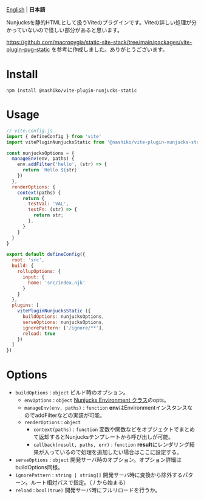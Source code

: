 [English](README.md) | **日本語**

Nunjucksを静的HTMLとして扱うViteのプラグインです。Viteの詳しい処理が分かっていないので怪しい部分があると思います。

https://github.com/macropygia/static-site-stack/tree/main/packages/vite-plugin-pug-static を参考に作成しました。ありがとうございます。

# Install
```
npm install @nashiko/vite-plugin-nunjucks-static
```

# Usage

```javascript
// vite.config.js
import { defineConfig } from 'vite'
import vitePluginNunjucksStatic from '@nashiko/vite-plugin-nunjucks-static'

const nunjucksOptions = {
  manageEnv(env, paths) {
    env.addFilter('hello', (str) => {
      return `Hello ${str}`
    })
  },
  renderOptions: {
    context(paths) {
      return {
        testVal: 'VAL',
        testFn: (str) => {
          return str;
        },
      }
    }
  }
}

export default defineConfig({
  root: 'src',
  build: {
    rollupOptions: {
      input: {
        home: 'src/index.njk'
      }
    }
  },
  plugins: [
    vitePluginNunjucksStatic ({
      buildOptions: nunjucksOptions,
      serveOptions: nunjucksOptions,
      ignorePattern: ['/ignore/**'],
      reload: true
    })
  ]
})
```

# Options
- `buildOptions` : `object` ビルド時のオプション。
  - `envOptions` : `object` [Nunjucks Environment クラス](https://mozilla.github.io/nunjucks/api.html#environment)のopts。
  - `manageEnv(env, paths)` : `function` **env**はEnvironmentインスタンスなのでaddFilterなどの実装が可能。
  - `renderOptions` : `object`
      - `context(paths)` : `function` 変数や関数などをオブジェクトでまとめて返却するとNunjucksテンプレートから呼び出しが可能。
    - `callback(result, paths, err)` : `function` **result**にレンダリング結果が入っているので処理を追加したい場合はここに設定する。
- `serveOptions` : `object` 開発サーバ時のオプション。オプション詳細はbuildOptions同様。
- `ignorePattern` : `string | string[]` 開発サーバ時に変換から除外するパターン。ルート相対パスで指定。（ / から始まる）
- `reload` : `bool(true)` 開発サーバ時にフルリロードを行うか。
